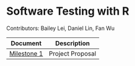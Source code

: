# Software Testing with R

Contributors: Bailey Lei, Daniel Lin, Fan Wu

| Document | Description |
|-|-|
| [Milestone 1](../master/Proposal.md) | Project Proposal |
